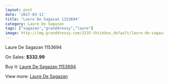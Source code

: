```yaml
---
layout: post
date: '2017-03-11'
title: "Laure De Sagazan 1153694"
category: Laure De Sagazan
tags: ["sagazan","granddressy","laure"]
image: http://img.granddressy.com/3235-thickbox_default/laure-de-sagazan-1153694.jpg
---
```

Laure De Sagazan 1153694

On Sales: **$332.99**
<a href="https://www.granddressy.com/en/laure-de-sagazan/2687-laure-de-sagazan-1153694.html"><amp-img layout="responsive" width="600" height="600" src="//img.granddressy.com/3235-thickbox_default/laure-de-sagazan-1153694.jpg" alt="Laure De Sagazan 1153694 0" /></a>

Buy it: [Laure De Sagazan 1153694](https://www.granddressy.com/en/laure-de-sagazan/2687-laure-de-sagazan-1153694.html "Laure De Sagazan 1153694")

View more: [Laure De Sagazan](https://www.granddressy.com/en/127-laure-de-sagazan "Laure De Sagazan")